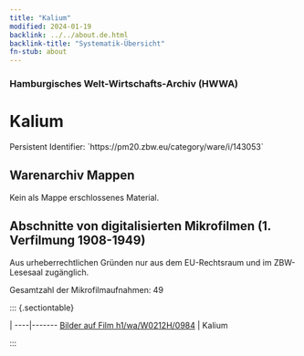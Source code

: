```yaml
---
title: "Kalium"
modified: 2024-01-19
backlink: ../../about.de.html
backlink-title: "Systematik-Übersicht"
fn-stub: about
---
```


### Hamburgisches Welt-Wirtschafts-Archiv (HWWA)

# Kalium

<div class="hint">Persistent Identifier: `https://pm20.zbw.eu/category/ware/i/143053`</div>







## Warenarchiv Mappen





Kein als Mappe erschlossenes Material.



<a id="filmsections" />

## Abschnitte von digitalisierten Mikrofilmen (1. Verfilmung 1908-1949)

<p>Aus urheberrechtlichen Gründen nur aus dem EU-Rechtsraum und im ZBW-Lesesaal zugänglich.</p>


<p>Gesamtzahl der Mikrofilmaufnahmen: 49</p>





::: {.sectiontable}

 | 
----|-------
<a class="btn" href="https://pm20.zbw.eu/film/h1/wa/W0212H/0984" rel="nofollow">Bilder auf Film h1/wa/W0212H/0984</a> | Kalium


:::
















